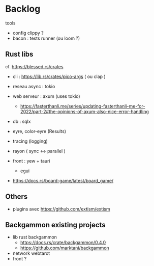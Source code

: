 # Backlog

tools
  - config clippy ?
  - bacon : tests runner (ou loom ?)

## Rust libs

cf. https://blessed.rs/crates

- cli : https://lib.rs/crates/pico-args ( ou clap )
- reseau async : tokio
- web serveur : axum (uses tokio)
  - https://fasterthanli.me/series/updating-fasterthanli-me-for-2022/part-2#the-opinions-of-axum-also-nice-error-handling
- db : sqlx


- eyre, color-eyre (Results)
- tracing (logging)
- rayon ( sync <-> parallel )

- front : yew + tauri 
  - egui

- https://docs.rs/board-game/latest/board_game/

## Others
- plugins avec https://github.com/extism/extism

## Backgammon existing projects

* lib rust backgammon
  - https://docs.rs/crate/backgammon/0.4.0
  - https://github.com/marktani/backgammon
* network webtarot
* front ?
